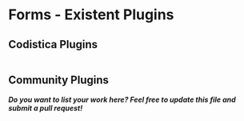 # Forms - Existent Plugins

## Codistica Plugins

```js

```

## Community Plugins

**_Do you want to list your work here? Feel free to update this file and submit a pull request!_**
